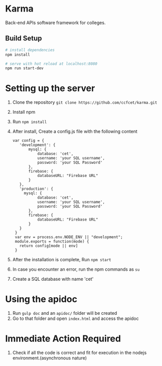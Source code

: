 # Karma
Back-end APIs software framework for colleges.

## Build Setup

``` bash
# install dependencies
npm install

# serve with hot reload at localhost:8080
npm run start-dev
```

# Setting up the server
1. Clone the repository ```git clone https://github.com/ccfcet/karma.git```
2. Install npm
3. Run ```npm install```
5. After install, Create a config.js file with the following content
   ```
   var config = {
      'development': {
          mysql: {
              database: 'cet',
              username: 'your SQL username',
              password: 'your SQL Password'
          },
          firebase: {
              databaseURL: "Firebase URL"
          }
      },
      'production': {
        mysql: {
              database: 'cet',
              username: 'your SQL username',
              password: 'your SQL Password'
          },
          firebase: {
              databaseURL: "Firebase URL"
          }
      }
    }
    var env = process.env.NODE_ENV || "development";
    module.exports = function(mode) {
      return config[mode || env]
    }
    ```

5. After the installation is complete, Run ```npm start```
6. In case you encounter an error, run the npm commands as ```su```
7. Create a SQL database with name 'cet'

# Using the apidoc
1. Run ```gulp doc``` and an ```apidoc/``` folder will be created
2. Go to that folder and open ```index.html``` and access the apidoc

# Immediate Action Required
1. Check if all the code is correct and fit for execution in the nodejs environment.(asynchronous nature)
